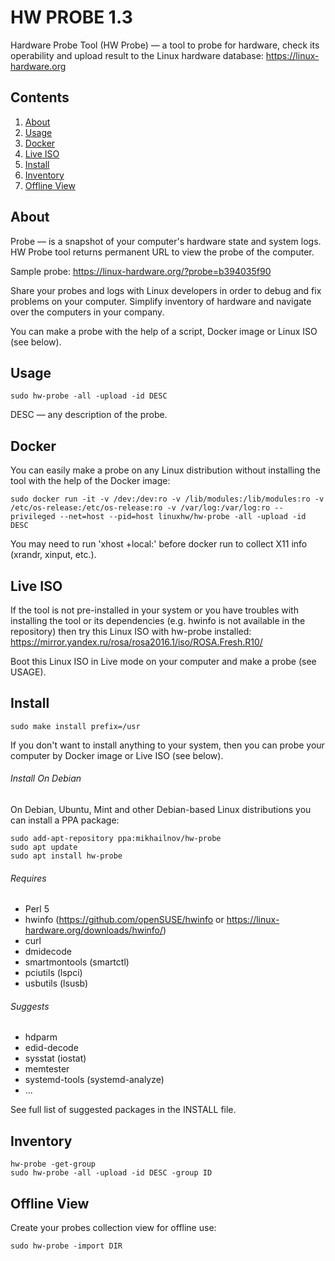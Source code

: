 HW PROBE 1.3
============

Hardware Probe Tool (HW Probe) — a tool to probe for hardware, check its operability and upload result to the Linux hardware database: https://linux-hardware.org

Contents
--------

1. [ About        ](#about)
2. [ Usage        ](#usage)
3. [ Docker       ](#docker)
4. [ Live ISO     ](#live-iso)
5. [ Install      ](#install)
6. [ Inventory    ](#inventory)
7. [ Offline View ](#offline-view)

About
-----

Probe — is a snapshot of your computer's hardware state and system logs. HW Probe tool returns permanent URL to view the probe of the computer.

Sample probe: https://linux-hardware.org/?probe=b394035f90

Share your probes and logs with Linux developers in order to debug and fix problems on your computer. Simplify inventory of hardware and navigate over the computers in your company.

You can make a probe with the help of a script, Docker image or Linux ISO (see below).

Usage
-----

    sudo hw-probe -all -upload -id DESC

DESC — any description of the probe.

Docker
------

You can easily make a probe on any Linux distribution without installing the tool with the help of the Docker image:

    sudo docker run -it -v /dev:/dev:ro -v /lib/modules:/lib/modules:ro -v /etc/os-release:/etc/os-release:ro -v /var/log:/var/log:ro --privileged --net=host --pid=host linuxhw/hw-probe -all -upload -id DESC

You may need to run 'xhost +local:' before docker run to collect X11 info (xrandr, xinput, etc.).

Live ISO
--------

If the tool is not pre-installed in your system or you have troubles with installing the tool or its dependencies (e.g. hwinfo is not available in the repository) then try this Linux ISO with hw-probe installed: https://mirror.yandex.ru/rosa/rosa2016.1/iso/ROSA.Fresh.R10/

Boot this Linux ISO in Live mode on your computer and make a probe (see USAGE).

Install
-------

    sudo make install prefix=/usr

If you don't want to install anything to your system, then you can probe your computer by Docker image or Live ISO (see below).

###### Install On Debian

On Debian, Ubuntu, Mint and other Debian-based Linux distributions you can install a PPA package:

    sudo add-apt-repository ppa:mikhailnov/hw-probe
    sudo apt update
    sudo apt install hw-probe

###### Requires

* Perl 5
* hwinfo (https://github.com/openSUSE/hwinfo or https://linux-hardware.org/downloads/hwinfo/)
* curl
* dmidecode
* smartmontools (smartctl)
* pciutils (lspci)
* usbutils (lsusb)

###### Suggests

* hdparm
* edid-decode
* sysstat (iostat)
* memtester
* systemd-tools (systemd-analyze)
* ...

See full list of suggested packages in the INSTALL file.

Inventory
---------

    hw-probe -get-group
    sudo hw-probe -all -upload -id DESC -group ID

Offline View
------------

Create your probes collection view for offline use:

    sudo hw-probe -import DIR

